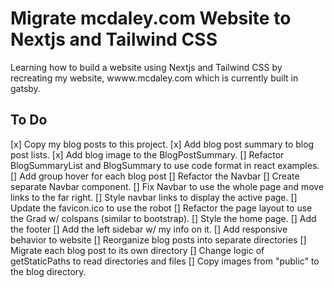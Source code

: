 # Migrate __mcdaley.com__ Website to Nextjs and Tailwind CSS
Learning how to build a website using Nextjs and Tailwind CSS by recreating my website, wwww.mcdaley.com which is currently built in gatsby.

## To Do
[x] Copy my blog posts to this project.
[x] Add blog post summary to blog post lists.
[x] Add blog image to the BlogPostSummary.
[] Refactor BlogSummaryList and BlogSummary to use code format in react examples.
[] Add group hover for each blog post
[] Refactor the Navbar
  [] Create separate Navbar component.
  [] Fix Navbar to use the whole page and move links to the far right.
  [] Style navbar links to display the active page.
[] Update the favicon.ico to use the robot
[] Refactor the page layout to use the Grad w/ colspans (similar to bootstrap).
[] Style the home page.
[] Add the footer
[] Add the left sidebar w/ my info on it.
[] Add responsive behavior to website
[] Reorganize blog posts into separate directories
  [] Migrate each blog post to its own directory
  [] Change logic of getStaticPaths to read directories and files
  [] Copy images from "public" to the blog directory.
